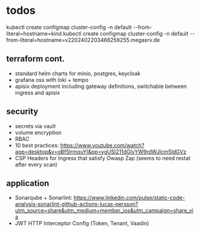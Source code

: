 # todos

kubectl create configmap cluster-config -n default --from-literal=hostname=kind
kubectl create configmap cluster-config -n default --from-literal=hostname=v2202402203466256255.megasrv.de

## terraform cont.
- standard helm charts for minio, postgres, keycloak 
- grafana oss with loki + tempo
- apisix deployment including gateway definitions, switchable between ingress and apisix

## security
- secrets via vault
- volume encryption
- RBAC
- 10 best practices: https://www.youtube.com/watch?app=desktop&v=oBf5lrmquYI&pp=ygUSI211dGlyYW9rdWJlcm5ldGVz
- CSP Headers for Ingress that satisfy Owasp Zap (seems to need restat after every scan)

## application           
- Sonarqube + Sonarlint: https://www.linkedin.com/pulse/static-code-analysis-sonarlint-github-actions-lucas-persson?utm_source=share&utm_medium=member_ios&utm_campaign=share_via
- JWT HTTP Interceptor Config (Token, Tenant, Vaadin)
